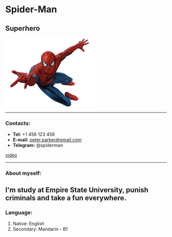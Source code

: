 # Spider-Man
## **Superhero**
![Spider-Man](/Spider-Man.png)

---
### Contacts:
* **Tel:** +1 456 123 456
* **E-mail:** peter.parker@gmail.com
* **Telegram:** @spiderman

[video](https://youtu.be/cqGjhVJWtEg)

---
### About myself:
I'm study at Empire State University, punish criminals and take a fun everywhere.  
---

### Language:
1. Native: English
2. Secondary: Mandarin - B1